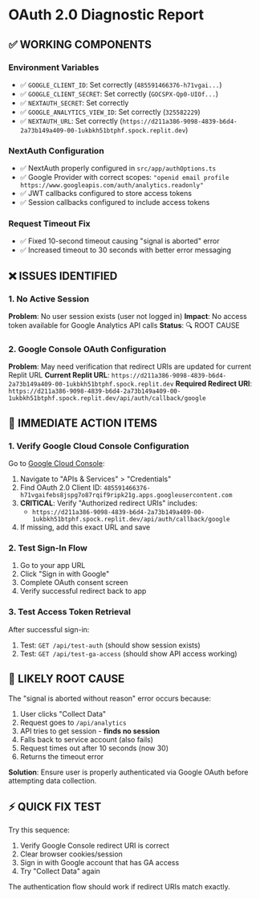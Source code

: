# OAuth 2.0 Diagnostic Report

## ✅ WORKING COMPONENTS

### Environment Variables
- ✅ `GOOGLE_CLIENT_ID`: Set correctly (`485591466376-h71vgai...`)
- ✅ `GOOGLE_CLIENT_SECRET`: Set correctly (`GOCSPX-Qp0-UIOf...`)
- ✅ `NEXTAUTH_SECRET`: Set correctly
- ✅ `GOOGLE_ANALYTICS_VIEW_ID`: Set correctly (`325582229`)
- ✅ `NEXTAUTH_URL`: Set correctly (`https://d211a386-9098-4839-b6d4-2a73b149a409-00-1ukbkh51btphf.spock.replit.dev`)

### NextAuth Configuration
- ✅ NextAuth properly configured in `src/app/authOptions.ts`
- ✅ Google Provider with correct scopes: `"openid email profile https://www.googleapis.com/auth/analytics.readonly"`
- ✅ JWT callbacks configured to store access tokens
- ✅ Session callbacks configured to include access tokens

### Request Timeout Fix
- ✅ Fixed 10-second timeout causing "signal is aborted" error
- ✅ Increased timeout to 30 seconds with better error messaging

## ❌ ISSUES IDENTIFIED

### 1. No Active Session
**Problem**: No user session exists (user not logged in)
**Impact**: No access token available for Google Analytics API calls
**Status**: 🔍 ROOT CAUSE

### 2. Google Console OAuth Configuration
**Problem**: May need verification that redirect URIs are updated for current Replit URL
**Current Replit URL**: `https://d211a386-9098-4839-b6d4-2a73b149a409-00-1ukbkh51btphf.spock.replit.dev`
**Required Redirect URI**: `https://d211a386-9098-4839-b6d4-2a73b149a409-00-1ukbkh51btphf.spock.replit.dev/api/auth/callback/google`

## 🔧 IMMEDIATE ACTION ITEMS

### 1. Verify Google Cloud Console Configuration
Go to [Google Cloud Console](https://console.cloud.google.com/):
1. Navigate to "APIs & Services" > "Credentials" 
2. Find OAuth 2.0 Client ID: `485591466376-h71vgaifebs8jspg7o87rqif9ripk21g.apps.googleusercontent.com`
3. **CRITICAL**: Verify "Authorized redirect URIs" includes:
   - `https://d211a386-9098-4839-b6d4-2a73b149a409-00-1ukbkh51btphf.spock.replit.dev/api/auth/callback/google`
4. If missing, add this exact URL and save

### 2. Test Sign-In Flow
1. Go to your app URL
2. Click "Sign in with Google" 
3. Complete OAuth consent screen
4. Verify successful redirect back to app

### 3. Test Access Token Retrieval
After successful sign-in:
1. Test: `GET /api/test-auth` (should show session exists)
2. Test: `GET /api/test-ga-access` (should show API access working)

## 🚨 LIKELY ROOT CAUSE

The "signal is aborted without reason" error occurs because:
1. User clicks "Collect Data" 
2. Request goes to `/api/analytics` 
3. API tries to get session - **finds no session**
4. Falls back to service account (also fails)
5. Request times out after 10 seconds (now 30)
6. Returns the timeout error

**Solution**: Ensure user is properly authenticated via Google OAuth before attempting data collection.

## ⚡ QUICK FIX TEST

Try this sequence:
1. Verify Google Console redirect URI is correct
2. Clear browser cookies/session
3. Sign in with Google account that has GA access
4. Try "Collect Data" again

The authentication flow should work if redirect URIs match exactly.